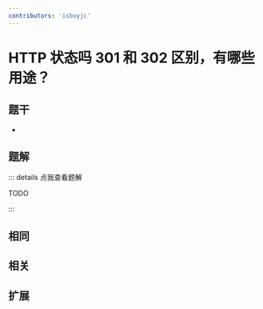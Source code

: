 ```yaml
---
contributors: 'isboyjc'
---
```


# HTTP 状态吗 301 和 302 区别，有哪些用途？


## 题干

- 



## 题解

::: details 点我查看题解

  TODO

:::



## 相同


## 相关


## 扩展


